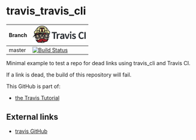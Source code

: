# travis_travis_cli

Branch|[![Travis CI logo](TravisCI.png)](https://travis-ci.org)
---|---
master|[![Build Status](https://travis-ci.org/richelbilderbeek/travis_travis_cli.svg?branch=master)](https://travis-ci.org/richelbilderbeek/travis_travis_cli)

Minimal example to test a repo for dead links using travis_cli and Travis CI.

If a link is dead, the build of this repository will fail.

This GitHub is part of:

 * [the Travis Tutorial](https://github.com/richelbilderbeek/travis_tutorial)

## External links

 * [travis GitHub](https://github.com/travis-ci/travis.rb)
